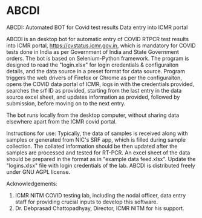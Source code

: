 # ABCDI
ABCDI: Automated BOT for Covid test results Data entry into ICMR portal

ABCDI is an desktop bot for automatic entry of COVID RTPCR test results into ICMR portal, https://cvstatus.icmr.gov.in, which is mandatory for COVID tests done in India as per Government of India and State Government orders. The bot is based on Selenium-Python framework. The program is designed to read the "login.xlsx" for login credentials & configuraiton details, and the data source in a preset format for data source. Program triggers the web drivers of Firefox or Chrome as per the configuraiton, opens the COVID data portal of ICMR, logs in with the credentials provided, searches the srf ID as provided, starting from the last entry in the data source excel sheet, and updates information as provided, followed by submission, before moving on to the next entry. 

The bot runs locally from the desktop computer, without sharing data elsewhere apart from the ICMR covid portal. 

Instructions for use:
Typically, the data of samples is received along with samples or generated from NIC's SRF app, which is filled during sample collection.
The collated information should be then updated after the samples are processed and tested for RT-PCR.
An excel sheet of the data should be prepared in the format as in "example data feed.xlsx".
Update the "logins.xlsx" file with login credentials of the lab. 
ABCDI is distributed freely under GNU AGPL license.

Acknowledgements:
1. ICMR NITM COVID testing lab, including the nodal officer, data entry staff for providing crucial inputs to develop this software.
2. Dr. Debprasad Chattopadhyay, Director, ICMR NITM for his support.

